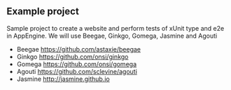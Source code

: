 ## Example project

Sample project to create a website and perform tests of xUnit type and e2e in AppEngine.
We will use Beegae, Ginkgo, Gomega, Jasmine and Agouti 

- Beegae https://github.com/astaxie/beegae
- Ginkgo https://github.com/onsi/ginkgo
- Gomega https://github.com/onsi/gomega
- Agouti https://github.com/sclevine/agouti
- Jasmine http://jasmine.github.io
